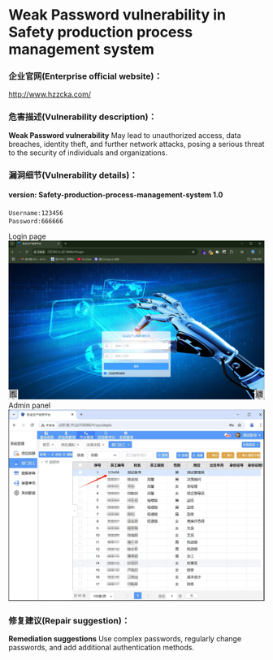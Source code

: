 # Weak Password vulnerability in Safety production process management system

### 企业官网(Enterprise official website)：

http://www.hzzcka.com/

### 危害描述(Vulnerability description)：

**Weak Password vulnerability** May lead to unauthorized access, data breaches, identity theft, and further network attacks, posing a serious threat to the security of individuals and organizations.

### 漏洞细节(Vulnerability details)：
#### version:  Safety-production-process-management-system 1.0
```
Username:123456
Password:666666
```
Login page
![](login.png)
Admin panel
![](Safety-production-process-management-system.png)

### 修复建议(Repair suggestion)：

**Remediation suggestions** Use complex passwords, regularly change passwords, and add additional authentication methods.

